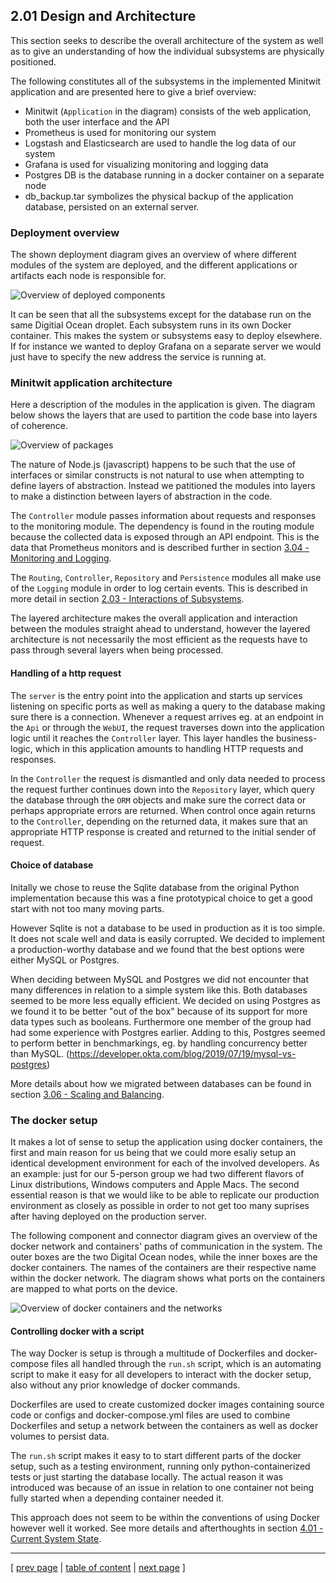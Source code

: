 ## 2.01 Design and Architecture
This section seeks to describe the overall architecture of the system as well as to give an understanding of how the individual subsystems are physically positioned.

The following constitutes all of the subsystems in the implemented Minitwit application and are presented here to give a brief overview:

- Minitwit (`Application` in the diagram) consists of the web application, both the user interface and the API
- Prometheus is used for monitoring our system
- Logstash and Elasticsearch are used to handle the log data of our system
- Grafana is used for visualizing monitoring and logging data
- Postgres DB is the database running in a docker container on a separate node
- db_backup.tar symbolizes the physical backup of the application database, persisted on an external server.

### Deployment overview
The shown deployment diagram gives an overview of where different modules of the system are deployed, and the different applications or artifacts each node is responsible for.

![Overview of deployed components](../images/ch2-component-deployment-overview.png)

It can be seen that all the subsystems except for the database run on the same Digitial Ocean droplet. Each subsystem runs in its own Docker container. This makes the system or subsystems easy to deploy elsewhere. If for instance we wanted to deploy Grafana on a separate server we would just have to specify the new address the service is running at.

### Minitwit application architecture
Here a description of the modules in the application is given. The diagram below shows the layers that are used to partition the code base into layers of coherence.

![Overview of packages](../images/ch2_packet_overview.png)

The nature of Node.js (javascript) happens to be such that the use of interfaces or similar constructs is not natural to use when attempting to define layers of abstraction. Instead we patitioned the modules into layers to make a distinction between layers of abstraction in the code. 

The `Controller` module passes information about requests and responses to the monitoring module. The dependency is found in the routing module because the collected data is exposed through an API endpoint. This is the data that Prometheus monitors and is described further in
section [3.04 - Monitoring and Logging](../chapters/304_monitoring_and_logging.md).

The `Routing`, `Controller`, `Repository` and `Persistence` modules all make use of the `Logging` module in order to log certain events. This is described in more detail in 
section [2.03 - Interactions of Subsystems](../chapters/203_interactions_of_subsystems.md).

The layered architecture makes the overall application and interaction between the modules straight ahead to understand, however the layered architecture is not necessarily the most efficient as the requests have to pass through several layers when being processed.

#### Handling of a http request
The `server` is the entry point into the application and starts up services listening on specific ports as well as making a query to the database making sure there is a connection. Whenever a request arrives eg. at an endpoint in the `Api` or through the `WebUI`, the request traverses down into the application logic until it reaches the `Controller` layer. This layer handles the business-logic, which in this application amounts to handling HTTP requests and responses.

In the `Controller` the request is dismantled and only data needed to process the request further continues down into the `Repository` layer, which query the database through the `ORM` objects and make sure the correct data or perhaps appropriate errors are returned. When control once again returns to the `Controller`, depending on the returned data, it makes sure that an appropriate HTTP response is created and returned to the initial sender of request.

#### Choice of database
Initally we chose to reuse the Sqlite database from the original Python implementation because this was a fine prototypical choice to get a good start with not too many moving parts. 

However Sqlite is not a database to be used in production as it is too simple. It does not scale well and data is easily corrupted. 
We decided to implement a production-worthy database and we found that the best options were either MySQL or Postgres.

When deciding between MySQL and Postgres we did not encounter that many differences in relation to a simple system like this. Both databases seemed to be more less equally efficient. We decided on using Postgres as we found it to be better "out of the box" because of its support for more data types such as booleans. Furthermore one member of the group had had some experience with Postgres earlier. Adding to this, Postgres seemed to perform better in benchmarkings, eg. by handling concurrency better than MySQL.
(https://developer.okta.com/blog/2019/07/19/mysql-vs-postgres)
 
More details about how we migrated between databases can be found in
section [3.06 - Scaling and Balancing](../chapters/306_scaling_and_load_balancing.md).

### The docker setup
It makes a lot of sense to setup the application using docker containers, the first and main reason for us being that we could more esaliy setup an identical development environment for each of the involved developers. As an example: just for our 5-person group we had two different flavors of Linux distributions, Windows computers and Apple Macs.
The second essential reason is that we would like to be able to replicate our production environment as closely as possible in order to not get too many suprises after having deployed on the production server.

The following component and connector diagram gives an overview of the docker network and containers' paths of communication in the system. The outer boxes are the two Digital Ocean nodes, while the inner boxes are the docker containers. The names of the containers are their respective name within the docker network. 
The diagram shows what ports on the containers are mapped to what ports on the device.

![Overview of docker containers and the networks](../images/ch2-docker_network.png)

#### Controlling docker with a script
The way Docker is setup is through a multitude of Dockerfiles and docker-compose files all handled through the `run.sh` script, which is an automating script to make it easy for all developers to interact with the docker setup, also without any prior knowledge of docker commands. 

Dockerfiles are used to create customized docker images containing source code or configs and docker-compose.yml files are used to combine Dockerfiles and setup a network between the containers as well as docker volumes to persist data.

The `run.sh` script makes it easy to to start different parts of the docker setup, such as a testing environment, running only python-containerized tests or just starting the database locally.
The actual reason it was introduced was because of an issue in relation to one container not being fully started when a depending container needed it.


<!-- // TODO: Make sure that this has been commented in 401 as technical debt! -->
This approach does not seem to be within the conventions of using Docker however well it worked. See more details and afterthoughts in
section [4.01 - Current System State](../chapters/401_current_system_state.md).

---
[ [prev page](../chapters/200_systems_perspective.md) | [table of content](../table_of_content.md) | [next page](../chapters/202_dependencies.md) ]
